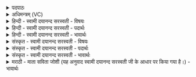 <details><summary>पदपाठः</summary>

यज्ञ॑। य॒ज्ञम्। ग॒च्छ॒। य॒ज्ञप॑ति॒मिति॑ य॒ज्ञऽप॑तिम्। ग॒च्छ॒। स्वाम्। योनि॑म्। ग॒च्छ॒। स्वाहा॑। ए॒षः। ते॒। य॒ज्ञः। य॒ज्ञ॒प॒त॒ इति॑ यज्ञऽपते। स॒हसू॑क्तवाक॒ इति॑ स॒हऽसू॑क्तवाकः। सर्व॑वीर॒ इति॒ सर्व॑ऽवीरः। तम्। जु॒ष॒स्व॒। स्वाहा॑। २२।
</details>

<details><summary>अधिमन्त्रम् (VC)</summary>

- गृहपतयो देवताः
- अत्रिर्ऋषिः
- भुरिक् साम्नी बृहती, विराड् आर्ची बृहती
- ऋषभः, मध्यमः
</details>

<details><summary>हिन्दी - स्वामी दयानन्द सरस्वती - विषयः</summary>

फिर गृहस्थों के लिये विशेष उपदेश अगले मन्त्र में किया है ॥
</details>

<details><summary>हिन्दी - स्वामी दयानन्द सरस्वती - पदार्थः</summary>

पदार्थान्वयभाषाः -  हे (यज्ञ) सत्कर्म्मों से सङ्गत होनेवाले गृहाश्रमी ! तू (स्वाहा) सत्य-सत्य क्रिया से (यज्ञम्) विद्वानों के सत्कारपूर्वक गृहाश्रम को (गच्छ) प्राप्त हो, (यज्ञपतिम्) सङ्ग करने योग्य गृहाश्रम के पालनेवाले को (गच्छ) प्राप्त हो, (स्वाम्) अपने (योनिम्) घर और स्वभाव को (गच्छ) प्राप्त हो, (यज्ञपते) गृहाश्रम धर्म्मपालक तू (ते) तेरा जो (एषः) यह (सहसूक्तवाकः) ऋग्, यजुः, साम और अथर्ववेद के सूक्त और अनुवाकों से कथित (सर्ववीरः) जिससे आत्मा और शरीर के पूर्णबलयुक्त समस्त वीर प्राप्त होते हैं (यज्ञः) प्रशंसनीय प्रजा की रक्षा के निमित्त विद्याप्रचाररूप यज्ञ है, (तम्) उसका तू (स्वाहा) सत्यविद्या, न्याय प्रकाश करनेवाली वेदवाणी से (जुषस्व) प्रीति से सेवन कर ॥२२॥
</details>

<details><summary>हिन्दी - स्वामी दयानन्द सरस्वती - भावार्थः</summary>

भावार्थभाषाः -  प्रजाजन गृहस्थ पुरुष बड़े-बड़े यत्नों से घर के कार्यों को उत्तम रीति से करें। राजभक्ति, राजसहायता और उत्तम धर्म्म से गृहाश्रम को सब प्रकार से पालें और राजा भी श्रेष्ठ विद्या के प्रचार से सब को सन्तुष्ट करे ॥२२॥
</details>

<details><summary>संस्कृत - स्वामी दयानन्द सरस्वती - विषयः</summary>

पुनर्गृहस्थेभ्यो विशेषोपदेशमाह ॥
</details>

<details><summary>संस्कृत - स्वामी दयानन्द सरस्वती - पदार्थः</summary>

पदार्थान्वयभाषाः -  हे यज्ञ ! त्वं स्वाहा, यज्ञं गच्छ, यज्ञपतिं गच्छ, स्वां योनिं गच्छ, यज्ञपते ते य एष सहसूक्तवाकः सर्ववीरो यज्ञोऽस्ति, तं त्वं स्वाहा जुषस्व ॥२२॥
</details>

<details><summary>संस्कृत - स्वामी दयानन्द सरस्वती - भावार्थः</summary>

भावार्थभाषाः -  प्रजाजनो गृहस्थः पुरुषः प्रयत्नेन गृहकर्म्माणि यथावत् कुर्य्यात्, राजभक्त्या राजाश्रयेण सद्धर्म्मव्यवहारेण च गृहाश्रमं परिपालयेत्, राजा च सद्विद्या प्रचारेण सर्वान् पोषयेत् ॥२२॥
</details>

<details><summary>मराठी - माता सविता जोशी (यह अनुवाद स्वामी दयानन्द सरस्वती जी के आधार पर किया गया है।) - भावार्थः</summary>

भावार्थभाषाः -  गृहस्थाश्रमी लोकांनी गृहकृत्ये उत्तमरीत्या पार पाडावीत. राज्याची भक्ती व राज्याची सहायता करावी आणि गृहस्थाश्रमाचे पालन उत्तमरीत्या करावे, तसेच राजानेही श्रेष्ठ विद्येचा प्रचार करून सर्वांना संतुष्ट करावे.
</details>